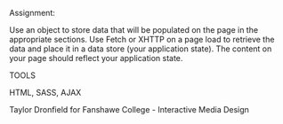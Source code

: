 Assignment:

Use an object to store data that will be populated on the page in the appropriate sections. Use
Fetch or XHTTP on a page load to retrieve the data and place it in a data store (your application
state). The content on your page should reflect your application state.


TOOLS


HTML, SASS, AJAX

Taylor Dronfield
for Fanshawe College - Interactive Media Design
